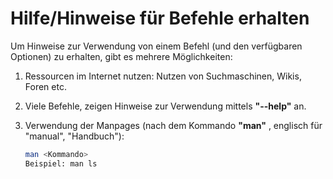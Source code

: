 # Hilfe/Hinweise für Befehle erhalten

Um Hinweise zur Verwendung von einem Befehl (und den verfügbaren Optionen) zu erhalten, gibt es mehrere Möglichkeiten:

1. Ressourcen im Internet nutzen: Nutzen von Suchmaschinen, Wikis, Foren etc.

2. Viele Befehle, zeigen Hinweise zur Verwendung mittels **"--help"** an.

3. Verwendung der Manpages (nach dem Kommando **"man"** , englisch für "manual", "Handbuch"):

   ```bash
   man <Kommando>
   Beispiel: man ls
   ```
